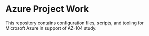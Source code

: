 # Azure Project Work
This repository contains configuration files, scripts, and tooling for Microsoft Azure in support of AZ-104 study.